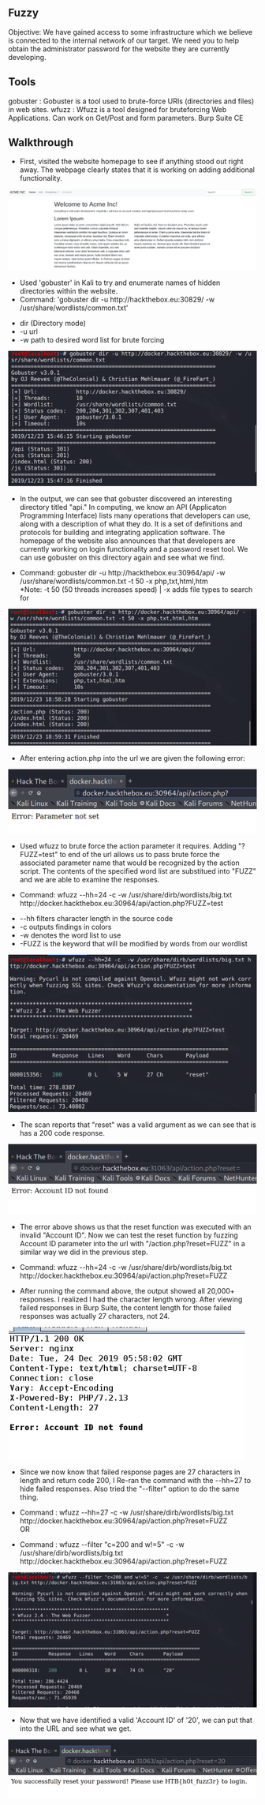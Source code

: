 ## Fuzzy
Objective: We have gained access to some infrastructure which we believe is connected to the internal network of our target. We need you to help obtain the administrator password for the website they are currently developing. 

## Tools
gobuster : Gobuster is a tool used to brute-force URIs (directories and files) in web sites.
wfuzz : Wfuzz is a tool designed for bruteforcing Web Applications.  Can work on Get/Post and form parameters.
Burp Suite CE

## Walkthrough
 - First, visited the website homepage to see if anything stood out right away.  The webpage clearly states that it is working on adding additional functionality.  

![](home.png)

 - Used 'gobuster' in Kali to try and enumerate names of hidden directories within the website. <br/> 
 - Command: 'gobuster dir -u http://<i></i>hackthebox.eu:30829/ -w /usr/share/wordlists/common.txt' <br/>  
  * dir (Directory mode) <br/> 
  * -u url <br/> 
  * -w path to desired word list for brute forcing <br/> 
 
 ![](gbhome.png)
 
 - In the output, we can see that gobuster discovered an interesting directory titled "api."  In computing, we know an API (Applicaton Programming Interface) lists many operations that developers can use, along with a description of what they do.  It is a set of definitions and protocols for building and integrating application software.  The homepage of the website also announces that that developers are currently working on login functionality and a password reset tool. We can use gobuster on this directory again and see what we find.  <br/>
   
 - Command: gobuster dir -u http://<i></i>hackthebox.eu:30964/api/ -w /usr/share/wordlists/common.txt -t 50 -x php,txt,html,htm <br/>
   *Note: -t 50 (50 threads increases speed) | -x adds file types to search for
   
 ![](gbapi.png)
 
  - After entering action.php into the url we are given the following error:
  
  ![](actionurl.png)
 
 - Used wfuzz to brute force the action parameter it requires.  Adding "?FUZZ=test" to end of the url allows us to pass brute force the associated parameter name that would be recognized by the action script.  The contents of the specified word list are substitued into "FUZZ" and we are able to examine the responses.

 - Command: wfuzz --hh=24 -c -w /usr/share/dirb/wordlists/big.txt http://<i></i>docker.hackthebox.eu:30964/api/action.php?FUZZ=test <br/>
 * --hh filters character length in the source code<br/>
 * -c outputs findings in colors<br/>
 * -w denotes the word list to use<br/>
 * -FUZZ is the keyword that will be modified by words from our wordlist<br/>

![](wfreset.png)

 - The scan reports that "reset" was a valid argument as we can see that is has a 200 code response.  
 
 ![](account.png)
 
 - The error above shows us that the reset function was executed with an invalid "Account ID".  Now we can test the reset function by fuzzing Account ID parameter into the url with "/action.php?reset=FUZZ" in a similar way we did in the previous step.  

 - Command: wfuzz --hh=24 -c -w /usr/share/dirb/wordlists/big.txt http://<i></i>docker.hackthebox.eu:30964/api/action.php?reset=FUZZ <br/>

 - After running the command above, the output showed all 20,000+ responses.  I realized I had the character length wrong.  After viewing failed responses in Burp Suite, the content length for those failed responses was actually 27 characters, not 24. 
 
 ![](burpfailed.png)

 - Since we now know that failed response pages are 27 characters in length and return code 200, I Re-ran the command with the --hh=27 to hide failed responses.  Also tried the "--filter" option to do the same thing.<br/>

 - Command : wfuzz --hh=27 -c -w /usr/share/dirb/wordlists/big.txt http://<i></i>docker.hackthebox.eu:30964/api/action.php?reset=FUZZ <br/>
OR <br/>
 - Command : wfuzz --filter "c=200 and w!=5" -c -w /usr/share/dirb/wordlists/big.txt http://<i></i>docker.hackthebox.eu:30964/api/action.php?reset=FUZZ <br/>

![](fuzresults.png)
 
 - Now that we have identified a valid 'Account ID' of '20', we can put that into the URL and see what we get.
 
![](hotfuzzer.png)





 
 
 
 
 
 
 
 
 

